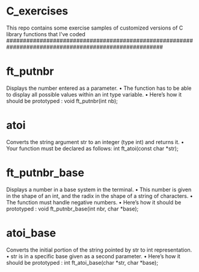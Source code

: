 # C_exercises
This repo contains some exercise samples of customized versions of C library functions that I've coded
#######################################################################################################

# ft_putnbr
Displays the number entered as a parameter. 
• The function has to be able to display all possible values within an int type variable.
• Here’s how it should be prototyped : void ft_putnbr(int nb);

# atoi
Converts the string argument str to an integer (type int) and returns it.
• Your function must be declared as follows: int	ft_atoi(const char *str);

# ft_putnbr_base
Displays a number in a base system in the terminal.
• This number is given in the shape of an int, and the radix in the shape of a string of characters.
• The function must handle negative numbers.
• Here’s how it should be prototyped : void ft_putnbr_base(int nbr, char *base);

# atoi_base
Converts the initial portion of the string pointed by str to int representation.
• str is in a specific base given as a second parameter.
• Here’s how it should be prototyped : int ft_atoi_base(char *str, char *base);
